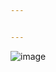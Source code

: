 ```yaml
---


---
```


<p><img src="https://www.google.com/url?sa=i&amp;url=https%3A%2F%2Fhatrabbits.com%2Fen%2Frandom-image%2F&amp;psig=AOvVaw2iH5cAfGv8BEwyZh5duVZ-&amp;ust=1753482728084000&amp;source=images&amp;cd=vfe&amp;opi=89978449&amp;ved=0CBIQjRxqFwoTCIiAyKrG1o4DFQAAAAAdAAAAABAE" alt="image"></p>

